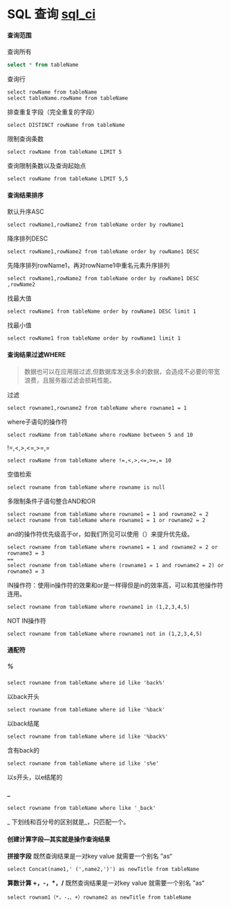 # SQL  查询    [sql_ci]()

#### **查询范围**

 查询所有

```sql
select * from tableName
```

 查询行

```
select rowName from tableName
select tableName.rowName from tableName
```

排查重复字段（完全重复的字段）

```
select DISTINCT rowName from tableName
```

 限制查询条数

```
select rowName from tableName LIMIT 5
```

 查询限制条数以及查询起始点

```
select rowName from tableName LIMIT 5,5
```

####  **查询结果排序**

默认升序ASC

```
select rowName1,rowName2 from tableName order by rowName1
```

 降序排列DESC

```
select rowName1,rowName2 from tableName order by rowName1 DESC
```

 先降序排列rowName1，再对rowName1中重名元素升序排列

```
select rowName1,rowName2 from tableName order by rowName1 DESC ,rowName2
```

 找最大值

```
select rowName1 from tableName order by rowName1 DESC limit 1
```

 找最小值

```
select rowName1 from tableName order by rowName1 limit 1
```

####  **查询结果过滤WHERE**

> 数据也可以在应用层过滤,但数据库发送多余的数据，会造成不必要的带宽浪费，且服务器过滤会损耗性能。

过滤

```
select rowname1,rowname2 from tableName where rowname1 = 1
```

 where子语句的操作符

```
select rowName from tableName where rowName between 5 and 10 
```

 !=,<,>,<=,>=,=

```
select rowName from tableName where !=,<,>,<=,>=,= 10
```

 空值检索

```
select rowname from tableName where rowname is null
```

 多限制条件子语句整合AND和OR

```
select rowname from tableName where rowname1 = 1 and rowname2 = 2
select rowname from tableName where rowname1 = 1 or rowname2 = 2
```

 and的操作符优先级高于or，如我们所见可以使用（）来提升优先级。

```
select rowname from tableName where rowname1 = 1 and rowname2 = 2 or rowname3 = 3
==	
select rowname from tableName where (rowname1 = 1 and rowname2 = 2) or rowname3 = 3
```

 IN操作符：使用in操作符的效果和or是一样得但是in的效率高，可以和其他操作符连用。

```
select rowname from tableName where rowname1 in (1,2,3,4,5)
```

NOT IN操作符

```
select rowname from tableName where rowname1 not in (1,2,3,4,5)
```

####  **通配符**

##### %

```
select rowname from tableName where id like 'back%'
```

 以back开头

```
select rowname from tableName where id like '%back'
```

 以back结尾

```
select rowname from tableName where id like '%back%'
```

 含有back的

```
select rowname from tableName where id like 's%e'
```

 以s开头，以e结尾的

#### **_**

```
select rowname from tableName where like '_back'
```

 _  下划线和百分号的区别就是_，只匹配一个。

#### 创建计算字段—其实就是操作查询结果

**拼接字段**   既然查询结果是一对key value 就需要一个别名 ”as“

```
select Concat(name1,' (',name2,')') as newTitle from tableName
```

 **算数计算  +，-，*，/**   既然查询结果是一对key value 就需要一个别名 ”as“

```
select rownam1（*，-，、+）rowname2 as newTitle from tableName 
```

